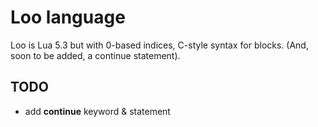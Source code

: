 # Loo language
Loo is Lua 5.3 but with 0-based indices, C-style syntax for blocks.
(And, soon to be added, a continue statement).

## TODO
- add **continue** keyword & statement
